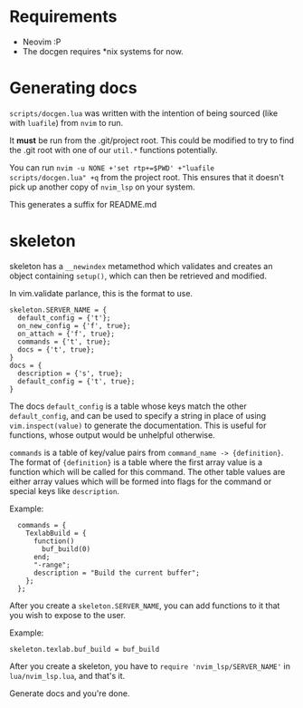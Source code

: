 # Requirements

- Neovim :P
- The docgen requires \*nix systems for now.

# Generating docs

`scripts/docgen.lua` was written with the intention of being sourced (like with `luafile`)
from `nvim` to run.

It **must** be run from the .git/project root. This could be modified to try to
find the .git root with one of our `util.*` functions potentially.

You can run
`nvim -u NONE +'set rtp+=$PWD' +"luafile scripts/docgen.lua" +q`
from the project root. This ensures that it doesn't pick up another
copy of `nvim_lsp` on your system.

This generates a suffix for README.md

# skeleton

skeleton has a `__newindex` metamethod which validates and creates
an object containing `setup()`, which can then be retrieved and modified.

In vim.validate parlance, this is the format to use.

```
skeleton.SERVER_NAME = {
  default_config = {'t'};
  on_new_config = {'f', true};
  on_attach = {'f', true};
  commands = {'t', true};
  docs = {'t', true};
}
docs = {
  description = {'s', true};
  default_config = {'t', true};
}
```

The docs `default_config` is a table whose keys match the other `default_config`,
and can be used to specify a string in place of using `vim.inspect(value)` to
generate the documentation. This is useful for functions, whose output would
be unhelpful otherwise.

`commands` is a table of key/value pairs from `command_name -> {definition}`.
The format of `{definition}` is a table where the first array value
is a function which will be called for this command. The other table values
are either array values which will be formed into flags for the command or
special keys like `description`.

Example:

```
  commands = {
    TexlabBuild = {
      function()
        buf_build(0)
      end;
      "-range";
      description = "Build the current buffer";
    };
  };
```


After you create a `skeleton.SERVER_NAME`, you can add functions to it that you
wish to expose to the user.

Example:

```
skeleton.texlab.buf_build = buf_build
```

After you create a skeleton, you have to `require 'nvim_lsp/SERVER_NAME'` in
`lua/nvim_lsp.lua`, and that's it.

Generate docs and you're done.
